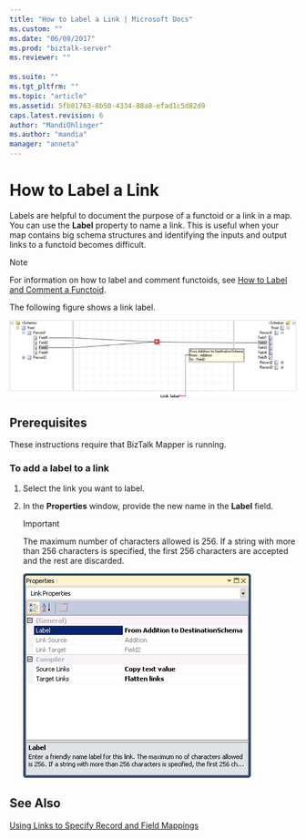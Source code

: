 ```yaml
---
title: "How to Label a Link | Microsoft Docs"
ms.custom: ""
ms.date: "06/08/2017"
ms.prod: "biztalk-server"
ms.reviewer: ""

ms.suite: ""
ms.tgt_pltfrm: ""
ms.topic: "article"
ms.assetid: 5fb81763-8b50-4334-88a8-efad1c5d82d9
caps.latest.revision: 6
author: "MandiOhlinger"
ms.author: "mandia"
manager: "anneta"
---
```

# How to Label a Link
Labels are helpful to document the purpose of a functoid or a link in a map. You can use the **Label** property to name a link. This is useful when your map contains big schema structures and identifying the inputs and output links to a functoid becomes difficult.  
  
> [!NOTE]
>  For information on how to label and comment functoids, see [How to Label and Comment a Functoid](../core/how-to-label-and-comment-a-functoid.md).  
  
 The following figure shows a link label.  
  
 ![Labelling a link](../core/media/new-labelling-link.gif "New_Labelling_link")  
  
## Prerequisites  
 These instructions require that BizTalk Mapper is running.  
  
### To add a label to a link  
  
1.  Select the link you want to label.  
  
2.  In the **Properties** window, provide the new name in the **Label** field.  
  
    > [!IMPORTANT]
    >  The maximum number of characters allowed is 256. If a string with more than 256 characters is specified, the first 256 characters are accepted and the rest are discarded.  
  
     ![Link label properties](../core/media/new-to-label-link.gif "New_To_Label_Link")  
  
## See Also  
 [Using Links to Specify Record and Field Mappings](../core/using-links-to-specify-record-and-field-mappings.md)